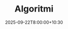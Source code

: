 ---
type: lecture
date: 2025-09-22T8:00:00+10:30
title: Algoritmi
thumbnail: /static_files/presentations/lec.jpg
links:
    - url: static_files/lectures/algoritmica/1.pdf
      name: slides
    
    - url: static_files/lectures/algoritmica/1.pdf
      name: notebook
    
---